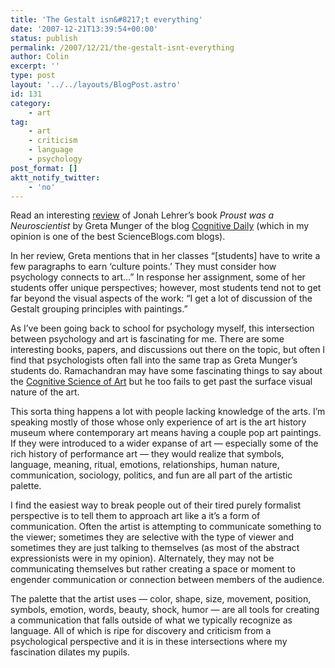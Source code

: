 ```yaml
---
title: 'The Gestalt isn&#8217;t everything'
date: '2007-12-21T13:39:54+00:00'
status: publish
permalink: /2007/12/21/the-gestalt-isnt-everything
author: Colin
excerpt: ''
type: post
layout: '../../layouts/BlogPost.astro'
id: 131
category:
    - art
tag:
    - art
    - criticism
    - language
    - psychology
post_format: []
aktt_notify_twitter:
    - 'no'
---
```

Read an interesting [review](https://scienceblogs.com/cognitivedaily/2007/12/thumbnail_book_review_proust_w.php) of Jonah Lehrer’s book *Proust was a Neuroscientist* by Greta Munger of the blog [Cognitive Daily](https://scienceblogs.com/cognitivedaily/) (which in my opinion is one of the best ScienceBlogs.com blogs).

In her review, Greta mentions that in her classes “\[students\] have to write a few paragraphs to earn ‘culture points.’ They must consider how psychology connects to art…” In response her assignment, some of her students offer unique perspectives; however, most students tend not to get far beyond the visual aspects of the work: “I get a lot of discussion of the Gestalt grouping principles with paintings.”

As I’ve been going back to school for psychology myself, this intersection between psychology and art is fascinating for me. There are some interesting books, papers, and discussions out there on the topic, but often I find that psychologists often fall into the same trap as Greta Munger’s students do. Ramachandran may have some fascinating things to say about the [Cognitive Science of Art](https://mixingmemory.blogspot.com/2005/01/cognitive-science-of-art-ramachandrans.html) but he too fails to get past the surface visual nature of the art.

This sorta thing happens a lot with people lacking knowledge of the arts. I’m speaking mostly of those whose only experience of art is the art history museum where contemporary art means having a couple pop art paintings. If they were introduced to a wider expanse of art — especially some of the rich history of performance art — they would realize that symbols, language, meaning, ritual, emotions, relationships, human nature, communication, sociology, politics, and fun are all part of the artistic palette.

I find the easiest way to break people out of their tired purely formalist perspective is to tell them to approach art like a it’s a form of communication. Often the artist is attempting to communicate something to the viewer; sometimes they are selective with the type of viewer and sometimes they are just talking to themselves (as most of the abstract expressionists were in my opinion). Alternately, they may not be communicating themselves but rather creating a space or moment to engender communication or connection between members of the audience.

The palette that the artist uses — color, shape, size, movement, position, symbols, emotion, words, beauty, shock, humor — are all tools for creating a communication that falls outside of what we typically recognize as language. All of which is ripe for discovery and criticism from a psychological perspective and it is in these intersections where my fascination dilates my pupils.